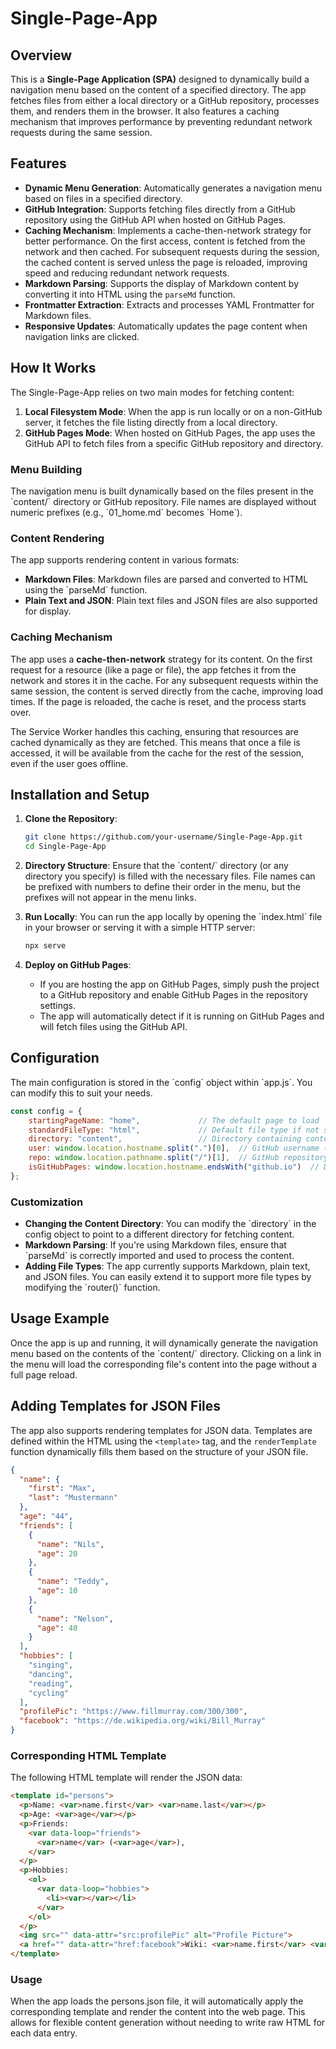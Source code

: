 # Single-Page-App

## Overview

This is a **Single-Page Application (SPA)** designed to dynamically build a navigation menu based on the content of a specified directory. The app fetches files from either a local directory or a GitHub repository, processes them, and renders them in the browser. It also features a caching mechanism that improves performance by preventing redundant network requests during the same session.

## Features

- **Dynamic Menu Generation**: Automatically generates a navigation menu based on files in a specified directory.
- **GitHub Integration**: Supports fetching files directly from a GitHub repository using the GitHub API when hosted on GitHub Pages.
- **Caching Mechanism**: Implements a cache-then-network strategy for better performance. On the first access, content is fetched from the network and then cached. For subsequent requests during the session, the cached content is served unless the page is reloaded, improving speed and reducing redundant network requests.
- **Markdown Parsing**: Supports the display of Markdown content by converting it into HTML using the `parseMd` function.
- **Frontmatter Extraction**: Extracts and processes YAML Frontmatter for Markdown files.
- **Responsive Updates**: Automatically updates the page content when navigation links are clicked.

## How It Works

The Single-Page-App relies on two main modes for fetching content:
1. **Local Filesystem Mode**: When the app is run locally or on a non-GitHub server, it fetches the file listing directly from a local directory.
2. **GitHub Pages Mode**: When hosted on GitHub Pages, the app uses the GitHub API to fetch files from a specific GitHub repository and directory.

### Menu Building

The navigation menu is built dynamically based on the files present in the \`content/\` directory or GitHub repository. File names are displayed without numeric prefixes (e.g., \`01_home.md\` becomes \`Home\`).

### Content Rendering

The app supports rendering content in various formats:
- **Markdown Files**: Markdown files are parsed and converted to HTML using the \`parseMd\` function.
- **Plain Text and JSON**: Plain text files and JSON files are also supported for display.

### Caching Mechanism

The app uses a **cache-then-network** strategy for its content. On the first request for a resource (like a page or file), the app fetches it from the network and stores it in the cache. For any subsequent requests within the same session, the content is served directly from the cache, improving load times. If the page is reloaded, the cache is reset, and the process starts over.

The Service Worker handles this caching, ensuring that resources are cached dynamically as they are fetched. This means that once a file is accessed, it will be available from the cache for the rest of the session, even if the user goes offline.

## Installation and Setup

1. **Clone the Repository**:
   ```bash
   git clone https://github.com/your-username/Single-Page-App.git
   cd Single-Page-App
2. **Directory Structure**:
   Ensure that the \`content/\` directory (or any directory you specify) is filled with the necessary files. File names can be prefixed with numbers to define their order in the menu, but the prefixes will not appear in the menu links.

3. **Run Locally**:
   You can run the app locally by opening the \`index.html\` file in your browser or serving it with a simple HTTP server:
   ```bash
   npx serve
4. **Deploy on GitHub Pages**:
   - If you are hosting the app on GitHub Pages, simply push the project to a GitHub repository and enable GitHub Pages in the repository settings.
   - The app will automatically detect if it is running on GitHub Pages and will fetch files using the GitHub API.

## Configuration

The main configuration is stored in the \`config\` object within \`app.js\`. You can modify this to suit your needs.

```javascript
const config = {
    startingPageName: "home",             // The default page to load
    standardFileType: "html",             // Default file type if not specified
    directory: "content",                 // Directory containing content
    user: window.location.hostname.split(".")[0],  // GitHub username (autodetected)
    repo: window.location.pathname.split("/")[1],  // GitHub repository name (autodetected)
    isGitHubPages: window.location.hostname.endsWith("github.io")  // Detect GitHub Pages environment
};
```

### Customization

- **Changing the Content Directory**: You can modify the \`directory\` in the config object to point to a different directory for fetching content.
- **Markdown Parsing**: If you're using Markdown files, ensure that \`parseMd\` is correctly imported and used to process the content.
- **Adding File Types**: The app currently supports Markdown, plain text, and JSON files. You can easily extend it to support more file types by modifying the \`router()\` function.

## Usage Example

Once the app is up and running, it will dynamically generate the navigation menu based on the contents of the \`content/\` directory. Clicking on a link in the menu will load the corresponding file\'s content into the page without a full page reload.

## Adding Templates for JSON Files

The app also supports rendering templates for JSON data. Templates are defined within the HTML using the `<template>` tag, and the `renderTemplate` function dynamically fills them based on the structure of your JSON file.

```json
{
  "name": {
    "first": "Max",
    "last": "Mustermann"
  },
  "age": "44",
  "friends": [
    {
      "name": "Nils",
      "age": 20
    },
    {
      "name": "Teddy",
      "age": 10
    },
    {
      "name": "Nelson",
      "age": 40
    }
  ],
  "hobbies": [
    "singing",
    "dancing",
    "reading",
    "cycling"
  ],
  "profilePic": "https://www.fillmurray.com/300/300",
  "facebook": "https://de.wikipedia.org/wiki/Bill_Murray"
}
```
### Corresponding HTML Template

The following HTML template will render the JSON data:

```HTML
<template id="persons">
  <p>Name: <var>name.first</var> <var>name.last</var></p>
  <p>Age: <var>age</var></p>
  <p>Friends:
    <var data-loop="friends">
      <var>name</var> (<var>age</var>),
    </var>
  </p>
  <p>Hobbies:
    <ol>
      <var data-loop="hobbies">
        <li><var></var></li>
      </var>
    </ol>
  </p>
  <img src="" data-attr="src:profilePic" alt="Profile Picture">
  <a href="" data-attr="href:facebook">Wiki: <var>name.first</var> <var>name.last</var></a>
</template>
```

### Usage

When the app loads the persons.json file, it will automatically apply the corresponding template and render the content into the web page. This allows for flexible content generation without needing to write raw HTML for each data entry.

